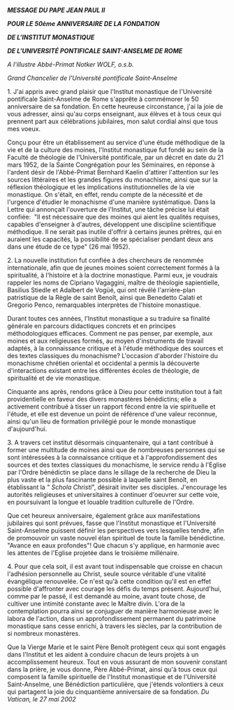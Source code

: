 ***MESSAGE DU PAPE JEAN PAUL II***

***POUR LE 50ème ANNIVERSAIRE DE LA FONDATION***

***DE L’INSTITUT MONASTIQUE***

***DE L'UNIVERSITÉ PONTIFICALE SAINT-ANSELME DE ROME***

*A l'illustre Abbé-Primat Notker WOLF, o.s.b.*

*Grand Chancelier de l'Université pontificale Saint-Anselme*

1. J'ai appris avec grand plaisir que l'Institut monastique de l'Université pontificale Saint-Anselme de Rome s'apprête à commémorer le 50 anniversaire de sa fondation. En cette heureuse circonstance, j'ai la joie de vous adresser, ainsi qu'au corps enseignant, aux élèves et à tous ceux qui prennent part aux célébrations jubilaires, mon salut cordial ainsi que tous mes voeux.

Conçu pour être un établissement au service d'une étude méthodique de la vie et de la culture des moines, l'Institut monastique fut fondé au sein de la Faculté de théologie de l'Université pontificale, par un décret en date du 21 mars 1952, de la Sainte Congrégation pour les Séminaires, en réponse à l'ardent désir de l'Abbé-Primat Bernhard Kaelin d'attirer l'attention sur les sources littéraires et les grandes figures du monachisme, ainsi que sur la réflexion théologique et les implications institutionnelles de la vie monastique. On s'était, en effet, rendu compte de la nécessité et de l'urgence d'étudier le monachisme d'une manière systématique. Dans la Lettre qui annonçait l'ouverture de l'Institut, une tâche précise lui était confiée:  "Il est nécessaire que des moines qui aient les qualités requises, capables d'enseigner à d'autres, développent une discipline scientifique méthodique. Il ne serait pas inutile d'offrir à certains jeunes prêtres, qui en auraient les capacités, la possibilité de se spécialiser pendant deux ans dans une étude de ce type" (26 mai 1952).

2. La nouvelle institution fut confiée à des chercheurs de renommée internationale, afin que de jeunes moines soient correctement formés à la spiritualité, à l'histoire et à la doctrine monastique. Parmi eux, je voudrais rappeler les noms de Cipriano Vagaggini, maître de théologie sapientielle, Basilius Stiedle et Adalbert de Vogüé, qui ont révélé l'arrière-plan patristique de la Règle de saint Benoît, ainsi que Benedetto Calati et Gregorio Penco, remarquables interprètes de l'histoire monastique.

Durant toutes ces années, l'Institut monastique a su traduire sa finalité générale en parcours didactiques concrets et en principes méthodologiques efficaces. Comment ne pas penser, par exemple, aux moines et aux religieuses formés, au moyen d'instruments de travail adaptés, à la connaissance critique et à l'étude méthodique des sources et des textes classiques du monachisme? L'occasion d'aborder l'histoire du monachisme chrétien oriental et occidental a permis la découverte d'interactions existant entre les différentes écoles de théologie, de spiritualité et de vie monastique.

Cinquante ans après, rendons grâce à Dieu pour cette institution tout à fait providentielle en faveur des divers monastères bénédictins; elle a activement contribué à tisser un rapport fécond entre la vie spirituelle et l'étude, et elle est devenue un point de référence d'une valeur reconnue, ainsi qu'un lieu de formation privilégié pour le monde monastique d'aujourd'hui.

3. A travers cet institut désormais cinquantenaire, qui a tant contribué à former une multitude de moines ainsi que de nombreuses personnes qui se sont intéressées à la connaissance critique et à l'approfondissement des sources et des textes classiques du monachisme, le service rendu à l'Eglise par l'Ordre bénédictin se place dans le sillage de la recherche de Dieu la plus vaste et la plus fascinante possible à laquelle saint Benoît, en établissant la " *Schola Christi*", désirait inviter ses disciples. J'encourage les autorités religieuses et universitaires à continuer d'oeuvrer sur cette voie, en poursuivant la longue et louable tradition culturelle de l'Ordre.

Que cet heureux anniversaire, également grâce aux manifestations jubilaires qui sont prévues, fasse que l'Institut monastique et l'Université Saint-Anselme puissent définir les perspectives vers lesquelles tendre, afin de promouvoir un vaste nouvel élan spirituel de toute la famille bénédictine. "Avance en eaux profondes"! Que chacun s'y applique, en harmonie avec les attentes de l'Eglise projetée dans le troisième millénaire.

4. Pour que cela soit, il est avant tout indispensable que croisse en chacun l'adhésion personnelle au Christ, seule source véritable d'une vitalité évangélique renouvelée. Ce n'est qu'à cette condition qu'il est en effet possible d'affronter avec courage les défis du temps présent. Aujourd'hui, comme par le passé, il est demandé au moine, avant toute chose, de cultiver une intimité constante avec le Maître divin. L'ora de la contemplation pourra ainsi se conjuguer de manière harmonieuse avec le labora de l'action, dans un approfondissement permanent du patrimoine monastique sans cesse enrichi, à travers les siècles, par la contribution de si nombreux monastères.

Que la Vierge Marie et le saint Père Benoît protègent ceux qui sont engagés dans l'Institut et les aident à conduire chacun de leurs projets à un accomplissement heureux. Tout en vous assurant de mon souvenir constant dans la prière, je vous donne, Père Abbé-Primat, ainsi qu'à tous ceux qui composent la famille spirituelle de l'Institut monastique et de l'Université Saint-Anselme, une Bénédiction particulière, que j'étends volontiers à ceux qui partagent la joie du cinquantième anniversaire de sa fondation. *Du Vatican, le 27 mai 2002*